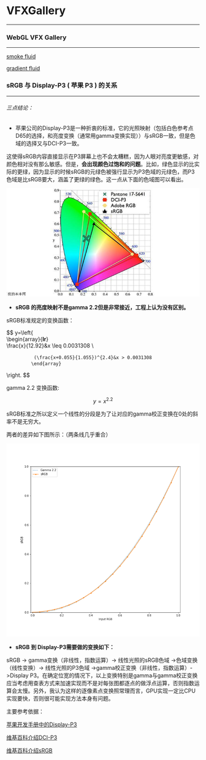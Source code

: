 # VFXGallery
***

### WebGL VFX Gallery

---

[smoke fluid](./sf.html)

[gradient fluid](./gf.html)

### sRGB 与 Display-P3 ( 苹果 P3 ) 的关系

---

###### 三点结论：

- 苹果公司的Display-P3是一种折衷的标准，它的光照映射（包括白色参考点D65的选择，和亮度变换（通常用gamma变换实现））与sRGB一致，但是色域的选择又与DCI-P3一致。


这使得sRGB内容直接显示在P3屏幕上也不会太糟糕，因为人眼对亮度更敏感，对颜色相对没有那么敏感。但是，**会出现颜色过饱和的问题**。比如，绿色显示的比实际的更绿，因为显示的时候sRGB的元绿色被强行显示为P3色域的元绿色，而P3色域是比sRGB要大，涵盖了更绿的绿色。这一点从下面的色域图可以看出。

![colorspace](./colorspace.jpg)

- **sRGB 的亮度映射不是gamma 2.2但是非常接近，工程上认为没有区别。**

sRGB标准规定的变换函数：

$$
y=\left\{  
             \begin{array}{**lr**}  
              \frac{x}{12.92}&x \leq 0.0031308  \\  
             
              (\frac{x+0.055}{1.055})^{2.4}&x > 0.0031308    
             \end{array}  
\right.
$$

gamma 2.2 变换函数:

$$
y = x^{2.2}
$$

sRGB标准之所以定义一个线性的分段是为了让对应的gamma校正变换在0处的斜率不是无穷大。

两者的差异如下图所示：（两条线几乎重合）

![gamma](./gamma.png)

- **sRGB 到 Display-P3需要做的变换如下：**

sRGB -> gamma变换（非线性，指数运算）-> 线性光照的sRGB色域 ->色域变换（线性变换）-> 线性光照的P3色域  ->gamma校正变换（非线性，指数运算）->Display P3。在确定位宽的情况下，以上变换特别是gamma与gamma校正变换应当考虑用查表方式来加速实现而不是对每张图都逐点的做浮点运算，否则指数运算会太慢。另外，我认为这样的逐像素点变换照常理而言，GPU实现一定比CPU实现要快，否则很可能实现方法本身有问题。



主要参考依据：

[苹果开发手册中的Display-P3](https://developer.apple.com/documentation/coregraphics/cgcolorspace/1408916-displayp3)

[维基百科介绍DCI-P3](https://en.wikipedia.org/wiki/DCI-P3)

[维基百科介绍sRGB](https://en.wikipedia.org/wiki/SRGB)









